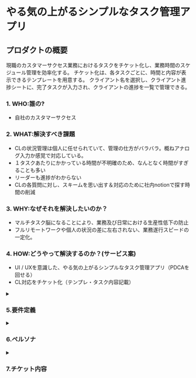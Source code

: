 # やる気の上がるシンプルなタスク管理アプリ

## プロダクトの概要
現職のカスタマーサクセス業務におけるタスクをチケット化し、業務時間のスケジュール管理を効率化する。
チケット化は、各タスクごとに、時間と内容が表示できるテンプレートを用意する。
クライアント名を選択し、クライアント進捗シートに、完了タスクが入力され、クライアントの進捗を一覧で管理できる。

### 1. WHO:誰の?
- 自社のカスタマーサクセス

### 2. WHAT:解決すべき課題
- CLの状況管理は個人に任せられていて、管理の仕方がバラバラ。概ねアナログ入力か感覚で対応している。
- １タスクあたりにかかっている時間が不明確のため、なんとなく時間がすぎることも多い
- リーダーも進捗がわからない
- CLの各質問に対し、スキームを思い出す＆対応のために社内notionで探す時間の削減

### 3. WHY:なぜそれを解決したいのか？
- マルチタスク脳になることにより、業務及び日常における生産性低下の防止
- フルリモートワークや個人の状況の差に左右されない、業務遂行スピードの一定化。

### 4. HOW:どうやって解決するのか？(サービス案)
- UI / UXを意識した、やる気の上がるシンプルなタスク管理アプリ（PDCAを回せる）
- CL対応をチケット化（テンプレ・タスク内容記載）

<details>
<summary><h3>5.要件定義</3></summary>　

#### 機能要件

- データを並び替える
- クライアント名入力
- クライアント名出力（セレクト・検索）
- テンプレカードを作成
- テンプレカードの編集
- テンプレカードを削除
- テンプレカードを複製
- カードを作成
- カードの編集
- カードを削除
- カードを複製
- カレンダー
- カードの詳細表示（メモ・日付・クライアント名）
- カードの詳細表示の編集

- スケジュール管理タスク画面（権限個人）
- CL進捗管理画面（権限リーダー+CS）

#### 非機能要件
- PCとiPadで使用可能

</details>

<details>
<summary><h3>6.ペルソナ</3></summary>　

#### 会社の業種・業態・規模
サービス業・SaaS・2チーム計10名

#### 働き方
フルリモート

#### 

</details>

<details>
<summary><h3>7.チケット内容</3></summary>　

- オンボーディング
- 採用MTG
- 二次利用MTG
- 運用MTG
- CP承認
- MTG日程調整
- 打合せ準備
- 休会
- 解約
- 音信不通CL連絡
- バグ対応
- システム問合せ
- 打合せ後議事録
- 追加導入
- 請求書情報
- IFへの連絡要望
- CP案作成要望
- CLシート作成
- 課題深掘り
- 自己研鑽
- スラック質問
- 参画PJT

</details>
